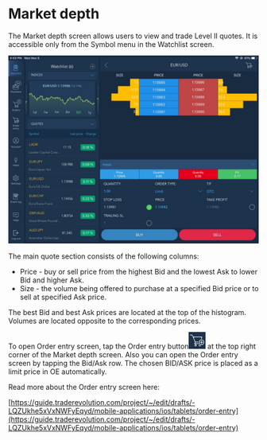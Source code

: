 # Market depth

The Market depth screen allows users to view and trade Level II quotes. It is accessible only from the Symbol menu in the Watchlist screen.

![](../../../.gitbook/assets/md1.jpg)

The main quote section consists of the following columns:

* Price - buy or sell price from the highest Bid and the lowest Ask to lower Bid and higher Ask.
* Size - the volume being offered to purchase at a specified Bid price or to sell at specified Ask price.

The best Bid and best Ask prices are located at the top of the histogram. Volumes are located opposite to the corresponding prices.


To open Order entry screen, tap the Order entry button![](../../../.gitbook/assets/oe%20%281%29.jpg)
at the top right corner of the Market depth screen. Also you can open the Order entry screen by tapping the Bid/Ask row. The chosen BID/ASK price is placed as a limit price in OE automatically.


Read more about the Order entry screen here:

[https://guide.traderevolution.com/project/~/edit/drafts/-LQZUkhe5xVxNWFyEqyd/mobile-applications/ios/tablets/order-entry](https://guide.traderevolution.com/project/~/edit/drafts/-LQZUkhe5xVxNWFyEqyd/mobile-applications/ios/tablets/order-entry)

